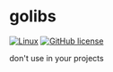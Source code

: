 # golibs
[![Linux](https://github.com/dmpichugin/golibs/workflows/Linux/badge.svg?branch=master)](https://github.com/dmpichugin/golibs/actions?query=workflow%3ALinux+branch%3Amaster)
[![GitHub license](https://img.shields.io/github/license/dmpichugin/golibs)](https://github.com/dmpichugin/golibs/blob/master/LICENSE)

don't use in your projects
